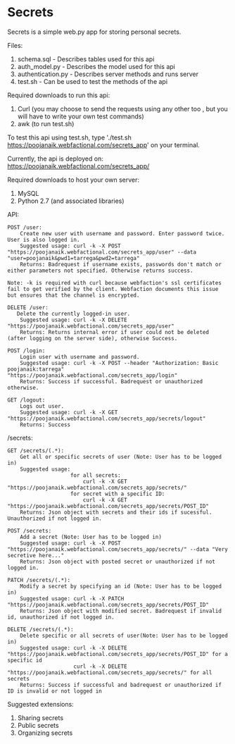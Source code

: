 # Secrets
Secrets is a simple web.py app for storing personal secrets.

Files:
1. schema.sql - Describes tables used for this api
2. auth_model.py - Describes the model used for this api
3. authentication.py - Describes server methods and runs server
4. test.sh - Can be used to test the methods of the api

Required downloads to run this api:
1. Curl (you may choose to send the requests using any other too , but you will have to write your own test commands)
2. awk (to run test.sh)

To test this api using test.sh, type './test.sh https://poojanaik.webfactional.com/secrets_app' on your terminal.

Currently, the api is deployed on: https://poojanaik.webfactional.com/secrets_app/

Required downloads to host your own server:
1. MySQL
2. Python 2.7 (and associated libraries)

API:

    POST /user:
        Create new user with username and password. Enter password twice. User is also logged in.
        Suggested usage: curl -k -X POST "https://poojanaik.webfactional.com/secrets_app/user" --data "user=poojanaik&pwd1=tarrega&pwd2=tarrega"
        Returns: Badrequest if username exists, passwords don't match or either parameters not specified. Otherwise returns success.

    Note: -k is required with curl because webfaction's ssl certificates fail to get verified by the client. Webfaction documents this issue but ensures that the channel is encrypted.

    DELETE /user:
	   Delete the currently logged-in user.
        Suggested usage: curl -k -X DELETE "https://poojanaik.webfactional.com/secrets_app/user"
        Returns: Returns internal error if user could not be deleted (after logging on the server side), otherwise Success.

    POST /login:
        Login user with username and password.
        Suggested usage: curl -k -X POST --header "Authorization: Basic poojanaik:tarrega" "https://poojanaik.webfactional.com/secrets_app/login"
        Returns: Success if successful. Badrequest or unauthorized otherwise.

    GET /logout:
        Logs out user.
        Suggested usage: curl -k -X GET "https://poojanaik.webfactional.com/secrets_app/secrets/logout"
        Returns: Success

/secrets:

    GET /secrets/(.*):
        Get all or specific secrets of user (Note: User has to be logged in)
        Suggested usage:
                        for all secrets:
                            curl -k -X GET "https://poojanaik.webfactional.com/secrets_app/secrets/"
                        for secret with a specific ID:
                            curl -k -X GET "https://poojanaik.webfactional.com/secrets_app/secrets/POST_ID"
        Returns: Json object with secrets and their ids if sucessful. Unauthorized if not logged in.

    POST /secrets:
        Add a secret (Note: User has to be logged in)
        Suggested usage: curl -k -X POST "https://poojanaik.webfactional.com/secrets_app/secrets/" --data "Very secretive here..."
        Returns: Json object with posted secret or unauthorized if not logged in.

    PATCH /secrets/(.*):
        Modify a secret by specifying an id (Note: User has to be logged in)
        Suggested usage: curl -k -X PATCH "https://poojanaik.webfactional.com/secrets_app/secrets/POST_ID"
        Returns: Json object with modified secret. Badrequest if invalid id, unauthorized if not logged in.

    DELETE /secrets/(.*):
        Delete specific or all secrets of user(Note: User has to be logged in)
        Suggested usage: curl -k -X DELETE "https://poojanaik.webfactional.com/secrets_app/secrets/POST_ID" for a specific id
                         curl -k -X DELETE "https://poojanaik.webfactional.com/secrets_app/secrets/" for all secrets
        Returns: Success if successful and badrequest or unauthorized if ID is invalid or not logged in

Suggested extensions:
1. Sharing secrets
2. Public secrets
3. Organizing secrets






